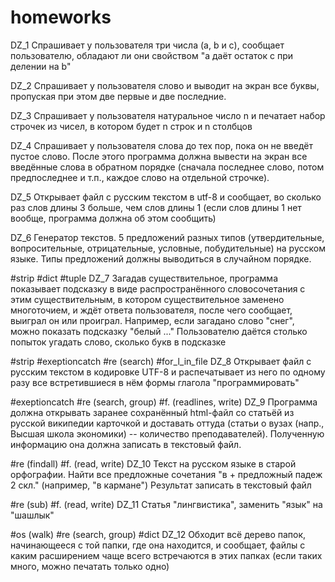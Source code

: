 # homeworks
DZ_1
    Cпрашивает у пользователя три числа (a, b и c), сообщает пользователю, обладают ли они свойством "a даёт остаток c при делении на b"

DZ_2
    Спрашивает у пользователя слово и выводит на экран все буквы, пропуская при этом две первые и две последние.

DZ_3
    Cпрашивает у пользователя натуральное число n и печатает набор строчек из чисел, в котором будет n строк и n столбцов

DZ_4
    Спрашивает у пользователя слова до тех пор, пока он не введёт пустое слово.
    После этого программа должна вывести на экран все введённые слова в обратном порядке (сначала последнее слово, потом предпоследнее и т.п.,
    каждое слово на отдельной строчке).

DZ_5
    Открывает файл с русским текстом в utf-8 и сообщает, во сколько раз слов длины 3 больше,
    чем слов длины 1 (если слов длины 1 нет вообще, программа должна об этом сообщить)

DZ_6
    Генератор текстов. 5 предложений разных типов (утвердительные, вопросительные, отрицательные,
    условные, побудительные) на русском языке. Типы предложений должны выводиться в случайном порядке.

#strip #dict #tuple 
DZ_7
    Загадав существительное, программа показывает подсказку в виде распространённого словосочетания с этим существительным,
    в котором существительное заменено многоточием, и ждёт ответа пользователя, после чего сообщает, выиграл он или проиграл.
    Например, если загадано слово "снег", можно показать подсказку "белый ..."
    Пользователю даётся столько попыток угадать слово, сколько букв в подсказке

#strip #exeptioncatch #re (search) #for_l_in_file
DZ_8
    Открывает файл с русским текстом в кодировке UTF-8 и распечатывает из него по одному разу
    все встретившиеся в нём формы глагола "программировать"

#exeptioncatch #re (search, group) #f. (readlines, write)
DZ_9
    Программа должна открывать заранее сохранённый html-файл со статьёй из русской википедии карточкой и доставать оттуда
    (статьи о вузах (напр., Высшая школа экономики) -- количество преподавателей). Полученную информацию она должна записать в текстовый файл.

#re (findall) #f. (read, write)
DZ_10
    Текст на русском языке в старой орфографии. Найти все предложные сочетания "в + предложный падеж 2 скл." (например, "в кармане")
    Результат записать в текстовый файл

#re (sub) #f. (read, write)
DZ_11
    Статья "лингвистика", заменить "язык" на "шашлык"

#os (walk) #re (search, group) #dict
DZ_12
    Обходит всё дерево папок, начинающееся с той папки, где она находится, и сообщает,
    файлы с каким расширением чаще всего встречаются в этих папках (если таких много, можно печатать только одно) 
